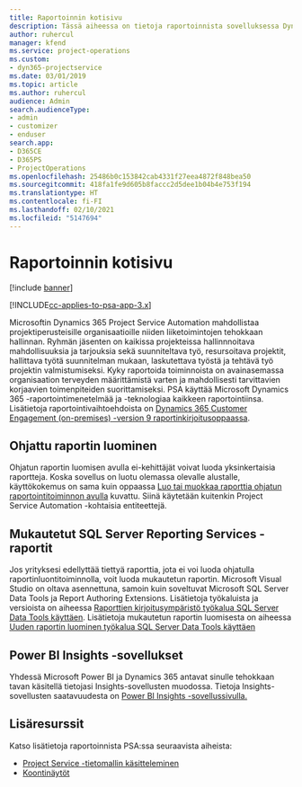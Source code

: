 ```yaml
---
title: Raportoinnin kotisivu
description: Tässä aiheessa on tietoja raportoinnista sovelluksessa Dynamics 365 Project Service Automation.
author: ruhercul
manager: kfend
ms.service: project-operations
ms.custom:
- dyn365-projectservice
ms.date: 03/01/2019
ms.topic: article
ms.author: ruhercul
audience: Admin
search.audienceType:
- admin
- customizer
- enduser
search.app:
- D365CE
- D365PS
- ProjectOperations
ms.openlocfilehash: 25486b0c153842cab4331f27eea4872f848bea50
ms.sourcegitcommit: 418fa1fe9d605b8faccc2d5dee1b04b4e753f194
ms.translationtype: HT
ms.contentlocale: fi-FI
ms.lasthandoff: 02/10/2021
ms.locfileid: "5147694"
---
```

# <a name="reporting-home-page"></a>Raportoinnin kotisivu

[!include [banner](../includes/psa-now-project-operations.md)]

[!INCLUDE[cc-applies-to-psa-app-3.x](../includes/cc-applies-to-psa-app-3x.md)]

Microsoftin Dynamics 365 Project Service Automation mahdollistaa projektiperusteisille organisaatioille niiden liiketoimintojen tehokkaan hallinnan. Ryhmän jäsenten on kaikissa projekteissa hallinnnoitava mahdollisuuksia ja tarjouksia sekä suunniteltava työ, resursoitava projektit, hallittava työtä suunnitelman mukaan, laskutettava työstä ja tehtävä työ projektin valmistumiseksi. Kyky raportoida toiminnoista on avainasemassa organisaation terveyden määrittämistä varten ja mahdollisesti tarvittavien korjaavien toimenpiteiden suorittamiseksi. PSA käyttää Microsoft Dynamics 365 -raportointimenetelmää ja -teknologiaa kaikkeen raportointiinsa. Lisätietoja raportointivaihtoehdoista on [Dynamics 365 Customer Engagement (on-premises) -version 9 raportinkirjoitusoppaassa](https://docs.microsoft.com/dynamics365/customerengagement/on-premises/analytics/reporting-analytics-with-dynamics-365).

## <a name="report-wizard"></a>Ohjattu raportin luominen

Ohjatun raportin luomisen avulla ei-kehittäjät voivat luoda yksinkertaisia raportteja. Koska sovellus on luotu olemassa olevalle alustalle, käyttökokemus on sama kuin oppaassa [Luo tai muokkaa raporttia ohjatun raportointitoiminnon avulla](https://docs.microsoft.com/dynamics365/customerengagement/on-premises/basics/create-edit-copy-report-wizard) kuvattu. Siinä käytetään kuitenkin Project Service Automation -kohtaisia entiteettejä.

## <a name="custom-sql-server-reporting-services-reports"></a>Mukautetut SQL Server Reporting Services -raportit

Jos yrityksesi edellyttää tiettyä raporttia, jota ei voi luoda ohjatulla raportinluontitoiminnolla, voit luoda mukautetun raportin. Microsoft Visual Studio on oltava asennettuna, samoin kuin soveltuvat Microsoft SQL Server Data Tools ja Report Authoring Extensions. Lisätietoja työkaluista ja versioista on aiheessa [Raporttien kirjoitusympäristö työkalua SQL Server Data Tools käyttäen](https://docs.microsoft.com/dynamics365/customerengagement/on-premises/analytics/report-writing-environment-using-sql-server-data-tools). Lisätietoja mukautetun raportin luomisesta on aiheessa [Uuden raportin luominen työkalua SQL Server Data Tools käyttäen](https://docs.microsoft.com/dynamics365/customerengagement/on-premises/analytics/create-a-new-report-using-sql-server-data-tools)

## <a name="power-bi-insights-apps"></a>Power BI Insights -sovellukset

Yhdessä Microsoft Power BI ja Dynamics 365 antavat sinulle tehokkaan tavan käsitellä tietojasi Insights-sovellusten muodossa. Tietoja Insights-sovellusten saatavuudesta on [Power BI Insights -sovellussivulla.](https://powerbi.microsoft.com/power-bi-insights-apps/)


## <a name="additional-resources"></a>Lisäresurssit
Katso lisätietoja raportoinnista PSA:ssa seuraavista aiheista:

- [Project Service -tietomallin käsitteleminen](reports-working-project-service-data-model.md)
- [Koontinäytöt](reports-dashboards.md)

